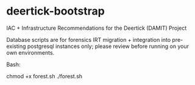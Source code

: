 # deertick-bootstrap
IAC + Infrastructure Recommendations for the Deertick (DAMIT) Project


Database scripts are for forensics IRT migration + integration into pre-existing postgresql instances only; please review before running on your own environments.

Bash:

chmod +x forest.sh
./forest.sh
